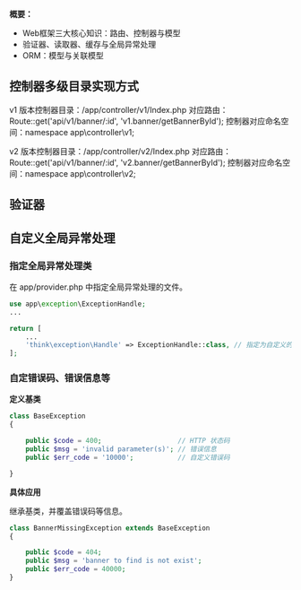 **概要：**
- Web框架三大核心知识：路由、控制器与模型
- 验证器、读取器、缓存与全局异常处理
- ORM：模型与关联模型

## 控制器多级目录实现方式
v1 版本控制器目录：/app/controller/v1/Index.php
对应路由：Route::get('api/v1/banner/:id', 'v1.banner/getBannerById');
控制器对应命名空间：namespace app\controller\v1;

v2 版本控制器目录：/app/controller/v2/Index.php
对应路由：Route::get('api/v1/banner/:id', 'v2.banner/getBannerById');
控制器对应命名空间：namespace app\controller\v2;

## 验证器

## 自定义全局异常处理

### 指定全局异常处理类
在 app/provider.php 中指定全局异常处理的文件。

```php
use app\exception\ExceptionHandle;
...

return [
    ...
    'think\exception\Handle' => ExceptionHandle::class, // 指定为自定义的全局异常处理类
];
```

### 自定错误码、错误信息等

**定义基类**

```php
class BaseException
{

    public $code = 400;                   // HTTP 状态码
    public $msg = 'invalid parameter(s)'; // 错误信息
    public $err_code = '10000';           // 自定义错误码

}
```

**具体应用**

继承基类，并覆盖错误码等信息。
```php
class BannerMissingException extends BaseException
{

    public $code = 404;
    public $msg = 'banner to find is not exist';
    public $err_code = 40000;
}
```
